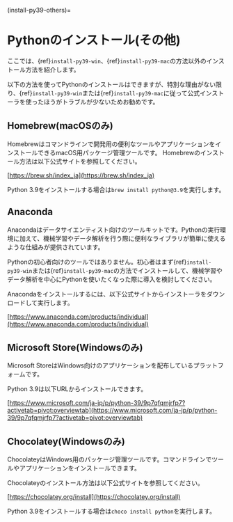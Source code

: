 (install-py39-others)=

# Pythonのインストール(その他)
ここでは、{ref}`install-py39-win`、{ref}`install-py39-mac`の方法以外のインストール方法を紹介します。

以下の方法を使ってPythonのインストールはできますが、特別な理由がない限り、{ref}`install-py39-win`または{ref}`install-py39-mac`に従って公式インストーラを使ったほうがトラブルが少ないためお勧めです。

## Homebrew(macOSのみ)
Homebrewはコマンドラインで開発用の便利なツールやアプリケーションをインストールできるmacOS用パッケージ管理ツールです。
Homebrewのインストール方法は以下公式サイトを参照してください。

[https://brew.sh/index_ja](https://brew.sh/index_ja)

Python 3.9をインストールする場合は`brew install python@3.9`を実行します。

## Anaconda
Anacondaはデータサイエンティスト向けのツールキットです。Pythonの実行環境に加えて、機械学習やデータ解析を行う際に便利なライブラリが簡単に使えるような仕組みが提供されています。

Pythonの初心者向けのツールではありません。初心者はまず{ref}`install-py39-win`または{ref}`install-py39-mac`の方法でインストールして、機械学習やデータ解析を中心にPythonを使いたくなった際に導入を検討してください。

Anacondaをインストールするには、以下公式サイトからインストーラをダウンロードして実行します。

[https://www.anaconda.com/products/individual](https://www.anaconda.com/products/individual)

## Microsoft Store(Windowsのみ)
Microsoft StoreはWindows向けのアプリケーションを配布しているプラットフォームです。

Python 3.9は以下URLからインストールできます。

[https://www.microsoft.com/ja-jp/p/python-39/9p7qfqmjrfp7?activetab=pivot:overviewtab](https://www.microsoft.com/ja-jp/p/python-39/9p7qfqmjrfp7?activetab=pivot:overviewtab)

## Chocolatey(Windowsのみ)
ChocolateyはWindows用のパッケージ管理ツールです。コマンドラインでツールやアプリケーションをインストールできます。

Chocolateyのインストール方法は以下公式サイトを参照してください。

[https://chocolatey.org/install](https://chocolatey.org/install)

Python 3.9をインストールする場合は`choco install python`を実行します。
